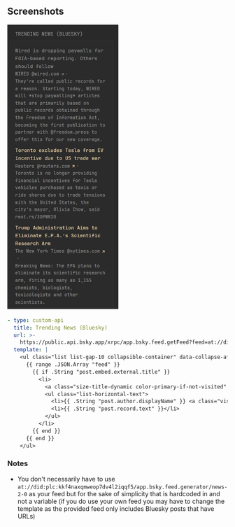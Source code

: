 ## Screenshots
![](preview.png)

```yaml
- type: custom-api
  title: Trending News (Bluesky)
  url: >-
    https://public.api.bsky.app/xrpc/app.bsky.feed.getFeed?feed=at://did:plc:kkf4naxqmweop7dv4l2iqqf5/app.bsky.feed.generator/news-2-0
  template: |
    <ul class="list list-gap-10 collapsible-container" data-collapse-after="5">
      {{ range .JSON.Array "feed" }}
        {{ if .String "post.embed.external.title" }}
          <li>
            <a class="size-title-dynamic color-primary-if-not-visited" href="{{ .String "post.embed.external.uri" }}">{{ .String "post.embed.external.title" }}</a>
            <ul class="list-horizontal-text">
              <li>{{ .String "post.author.displayName" }} <a class="visited-indicator" href="https://bsky.app/profile/{{ .String "post.author.did" }}"> @{{ .String "post.author.handle" }}</a></li>
              <li>{{ .String "post.record.text" }}</li>
            </ul>
          </li>
        {{ end }}
      {{ end }}
    </ul>
```

### Notes
- You don't necessarily have to use `at://did:plc:kkf4naxqmweop7dv4l2iqqf5/app.bsky.feed.generator/news-2-0` as your feed but for the sake of simplicity that is hardcoded in and not a variable (if you do use your own feed you may have to change the template as the provided feed only includes Bluesky posts that have URLs)
